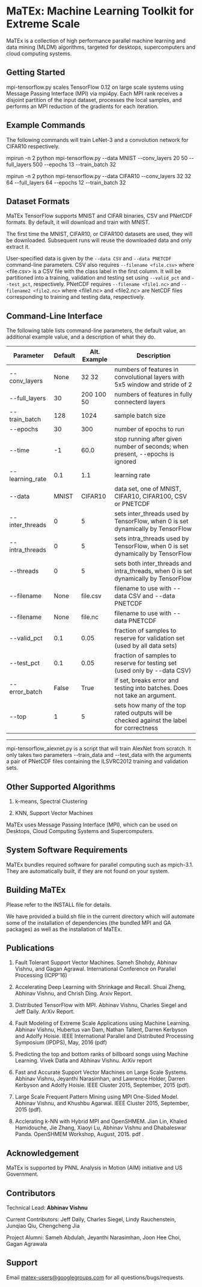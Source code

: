 MaTEx: Machine Learning Toolkit for Extreme Scale
=================================================

MaTEx is a collection of high performance parallel machine learning and
data mining (MLDM) algorithms, targeted for desktops, supercomputers
and cloud computing systems. 

Getting Started
---------------

mpi-tensorflow.py scales TensorFlow 0.12 on large scale systems using Message Passing Interface (MPI) via mpi4py.  Each MPI rank receives a disjoint partition of the input dataset, processes the local samples, and performs an MPI reduction of the gradients for each iteration.

Example Commands
----------------

The following commands will train LeNet-3 and a convolution network for CIFAR10 respectively.

mpirun -n 2 python mpi-tensorflow.py --data MNIST --conv_layers 20 50 --full_layers 500 --epochs 13 --train_batch 32

mpirun -n 2 python mpi-tensorflow.py --data CIFAR10 --conv_layers 32 32 64 --full_layers 64 --epochs 12 --train_batch 32

Dataset Formats
---------------

MaTEx TensorFlow supports MNIST and CIFAR binaries, CSV and PNetCDF formats.  By default, it will download and train with MNIST.

The first time the MNIST, CIFAR10, or CIFAR100 datasets are used, they will be downloaded.  Subsequent runs will reuse the downloaded data and only extract it.

User-specified data is given by the `--data CSV` and `--data PNETCDF` command-line parameters.  CSV also requires `--filename <file.csv>` where <file.csv> is a CSV file with the class label in the first column.  It will be partitioned into a training, validation and testing set using `--valid_pct` and `--test_pct`, respectively.  PNetCDF requires `--filename <file1.nc>` and `--filename2 <file2.nc>` where <file1.nc> and <file2.nc> are NetCDF files corresponding to training and testing data, respectively.

Command-Line Interface
----------------------

The following table lists command-line parameters, the default value, an additional example value, and a description of what they do.

Parameter       | Default | Alt. Example | Description
----------------| ------- | ------------ | -----------
--conv_layers   | None    | 32 32        | numbers of features in convolutional layers with 5x5 window and stride of 2
--full_layers   | 30      | 200 100 50   | numbers of features in fully connecterd layers
--train_batch   | 128     | 1024         | sample batch size
--epochs        | 30      | 300          | number of epochs to run
--time          | -1      | 60.0         | stop running after given number of seconds; when present, --epochs is ignored
--learning_rate | 0.1     | 1.1          | learning rate
--data          | MNIST   | CIFAR10      | data set, one of MNIST, CIFAR10, CIFAR100, CSV or PNETCDF
--inter_threads | 0       | 5            | sets inter_threads used by TensorFlow, when 0 is set dynamically by TensorFlow
--intra_threads | 0       | 5            | sets intra_threads used by TensorFlow, when 0 is set dynamically by TensorFlow
--threads       | 0       | 5            | sets both inter_threads and intra_threads, when 0 is set dynamically by TensorFlow
--filename      | None    | file.csv     | filename to use with --data CSV and --data PNETCDF
--filename      | None    | file.nc      | filename to use with --data PNETCDF
--valid_pct     | 0.1     | 0.05         | fraction of samples to reserve for validation set (used by all data sets)
--test_pct      | 0.1     | 0.05         | fraction of samples to reserve for testing set (used only by --data CSV)
--error_batch   | False   | True         | if set, breaks error and testing into batches.  Does not take an argument.
--top           | 1       | 5            | sets how many of the top rated outputs will be checked against the label for correctness

--------

mpi-tensorflow_alexnet.py is a script that will train AlexNet from scratch.  It only takes two parameters --train_data and --test_data with the arguments a pair of PNetCDF files containing the ILSVRC2012 training and validation sets.

Other Supported Algorithms
--------------------
1) k-means, Spectral Clustering

2) KNN, Support Vector Machines

MaTEx uses Message Passing Interface (MPI), which can be used on
Desktops, Cloud Computing Systems and Supercomputers.

System Software Requirements
-----------------------------
MaTEx bundles required software for parallel computing such as
mpich-3.1. They are automatically built, if they are not found on your system. 

Building MaTEx
--------------
Please refer to the INSTALL file for details.

We have provided a build.sh file in the current directory which will
automate some of the installation of dependencies (the bundled MPI and
GA packages) as well as the installation of MaTEx. 

Publications
------------
1) Fault Tolerant Support Vector Machines. Sameh Shohdy, Abhinav Vishnu, and
Gagan Agrawal. International Conference on Parallel Processing (ICPP'16)

2) Accelerating Deep Learning with Shrinkage and Recall. Shuai Zheng,
Abhinav Vishnu, and Chrish Ding. Arxiv Report.

3) Distributed TensorFlow with MPI. Abhinav Vishnu, Charles Siegel and Jeff
Daily. ArXiv Report.

4) Fault Modeling of Extreme Scale Applications using Machine Learning.
Abhinav Vishnu, Hubertus van Dam, Nathan Tallent, Darren Kerbyson and
Adolfy Hoisie. IEEE International Parallel and Distributed Processing
Symposium (IPDPS), May, 2016 (pdf)

5) Predicting the top and bottom ranks of billboard songs using Machine
Learning. Vivek Datla and Abhinav Vishnu. ArXiv report

6) Fast and Accurate Support Vector Machines on Large Scale Systems.
Abhinav Vishnu, Jeyanthi Narasimhan, and Lawrence Holder, Darren
Kerbyson and Adolfy Hoisie. IEEE Cluster 2015, September, 2015 (pdf).

7) Large Scale Frequent Pattern Mining using MPI One-Sided Model. Abhinav
Vishnu, and Khushbu Agarwal. IEEE Cluster 2015, September, 2015 (pdf).

8) Acclerating k-NN with Hybrid MPI and OpenSHMEM. Jian Lin, Khaled
Hamidouche, Jie Zhang, Xiaoyi Lu, Abhinav Vishnu and Dhabaleswar Panda.
OpenSHMEM Workshop, August, 2015. pdf .

Acknowledgement
---------------

MaTEx is supported by PNNL Analysis in Motion (AIM) initiative and US
Government.


Contributors
------------

Technical Lead: **Abhinav Vishnu**

Current Contributors: Jeff Daily, Charles Siegel, Lindy Rauchenstein,
Junqiao Qiu, Chengcheng Jia

Project Alumni: Sameh Abdulah, Jeyanthi Narasimhan, Joon Hee Choi, Gagan
Agrawala

Support
-------
Email matex-users@googlegroups.com for all questions/bugs/requests.
